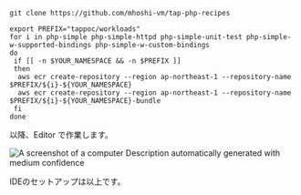 
```exeute
git clone https://github.com/mhoshi-vm/tap-php-recipes
```


```execute
export PREFIX="tappoc/workloads"
for i in php-simple php-simple-httpd php-simple-unit-test php-simple-w-supported-bindings php-simple-w-custom-bindings
do 
 if [[ -n $YOUR_NAMESPACE && -n $PREFIX ]]
 then
  aws ecr create-repository --region ap-northeast-1 --repository-name $PREFIX/${i}-${YOUR_NAMESPACE}
  aws ecr create-repository --region ap-northeast-1 --repository-name $PREFIX/${i}-${YOUR_NAMESPACE}-bundle
 fi
done
```

以降、Editor で作業します。

![A screenshot of a computer Description automatically generated with
medium confidence](../media/image38.png)



IDEのセットアップは以上です。
